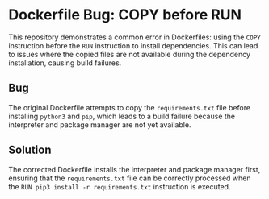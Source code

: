 # Dockerfile Bug: COPY before RUN

This repository demonstrates a common error in Dockerfiles: using the `COPY` instruction before the `RUN` instruction to install dependencies. This can lead to issues where the copied files are not available during the dependency installation, causing build failures.

## Bug

The original Dockerfile attempts to copy the `requirements.txt` file before installing `python3` and `pip`, which leads to a build failure because the interpreter and package manager are not yet available.

## Solution

The corrected Dockerfile installs the interpreter and package manager first, ensuring that the `requirements.txt` file can be correctly processed when the `RUN pip3 install -r requirements.txt` instruction is executed.